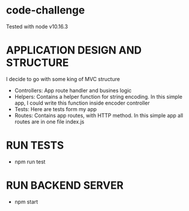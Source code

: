 # code-challenge

Tested with node v10.16.3

# APPLICATION DESIGN AND STRUCTURE
I decide to go with some king of MVC structure
- Controllers: App route handler and busines logic
- Helpers: Contains a helper function for string encoding. In this simple app, I could write this function inside encoder controller
- Tests: Here are tests form my app
- Routes: Contains app routes, with HTTP method. In this simple app all routes are in one file index.js

# RUN TESTS
- npm run test

# RUN BACKEND SERVER
- npm start

